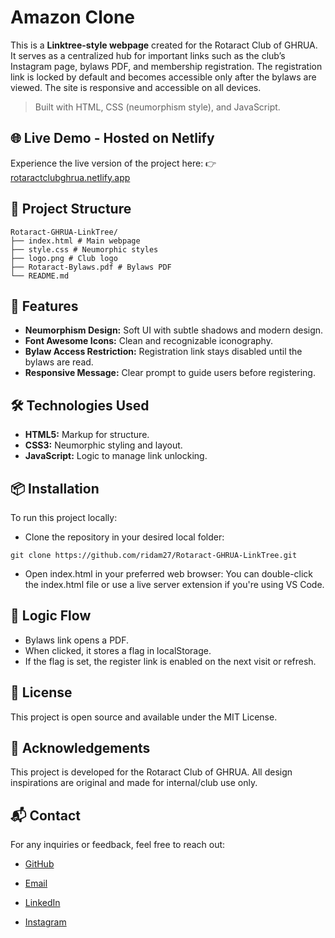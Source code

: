 # Amazon Clone
This is a **Linktree-style webpage** created for the Rotaract Club of GHRUA. It serves as a centralized hub for important links such as the club’s Instagram page, bylaws PDF, and membership registration. The registration link is locked by default and becomes accessible only after the bylaws are viewed. The site is responsive and accessible on all devices.

> Built with HTML, CSS (neumorphism style), and JavaScript.

## 🌐 Live Demo - Hosted on Netlify
Experience the live version of the project here: 👉 [rotaractclubghrua.netlify.app](https://rotaractclubghrua.netlify.app/)

## 📁 Project Structure
```
Rotaract-GHRUA-LinkTree/
├── index.html # Main webpage
├── style.css # Neumorphic styles
├── logo.png # Club logo
├── Rotaract-Bylaws.pdf # Bylaws PDF
└── README.md
```

## 🚀 Features

- **Neumorphism Design:** Soft UI with subtle shadows and modern design.
- **Font Awesome Icons:** Clean and recognizable iconography.
- **Bylaw Access Restriction:** Registration link stays disabled until the bylaws are read.
- **Responsive Message:** Clear prompt to guide users before registering.

## 🛠️ Technologies Used

- **HTML5:** Markup for structure.
- **CSS3:** Neumorphic styling and layout.
- **JavaScript:** Logic to manage link unlocking.

## 📦 Installation
To run this project locally:

- Clone the repository in your desired local folder:
```
git clone https://github.com/ridam27/Rotaract-GHRUA-LinkTree.git
```
- Open index.html in your preferred web browser: 
You can double-click the index.html file or use a live server extension if you're using VS Code.

## 🔐 Logic Flow

- Bylaws link opens a PDF.
- When clicked, it stores a flag in localStorage.
- If the flag is set, the register link is enabled on the next visit or refresh.

## 📝 License
This project is open source and available under the MIT License.

## 🙌 Acknowledgements
This project is developed for the Rotaract Club of GHRUA.
All design inspirations are original and made for internal/club use only.


## 📬 Contact
For any inquiries or feedback, feel free to reach out:
- [GitHub](https://github.com/ridam27)

- [Email](mailto:ridamsatkar1@gmail.com)

- [LinkedIn](https://linkedin.com/in/ridam27)

- [Instagram](https://instagram.com/ridamsatkar27)
